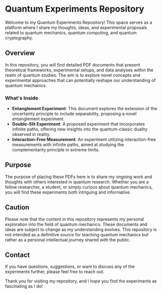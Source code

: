# Quantum Experiments Repository

Welcome to my Quantum Experiments Repository! This space serves as a platform where I share my thoughts, ideas, and experimental proposals related to quantum mechanics, quantum computing, and quantum cryptography.

## Overview

In this repository, you will find detailed PDF documents that present theoretical frameworks, experimental setups, and data analyses within the realm of quantum studies. 
The aim is to explore novel concepts and experimental approaches that can potentially reshape our understanding of quantum mechanics.

### What's Inside

- **Entanglement Experiment**: This document explores the extension of the uncertainty principle to include separability, proposing a novel entanglement experiment.
- **Double-Slit Experiment**: A proposed experiment that incorporates infinite paths, offering new insights into the quantum-classic duality observed in reality.
- **Interaction-Free Measurement**: An experiment utilizing interaction-free measurements with infinite paths, aimed at studying the complementarity principle in extreme limits.

## Purpose

The purpose of placing these PDFs here is to share my ongoing work and thoughts with others interested in quantum research. Whether you are a fellow researcher, a student, or simply curious about quantum mechanics, you will find these experiments both intriguing and informative.

## Caution

Please note that the content in this repository represents my personal exploration into the field of quantum mechanics. These documents and ideas are subject to change as my understanding evolves. This repository is not intended as a definitive source for teaching quantum mechanics but rather as a personal intellectual journey shared with the public.

## Contact

If you have questions, suggestions, or want to discuss any of the experiments further, please feel free to reach out.

Thank you for visiting my repository, and I hope you find the experiments as fascinating as I do!

